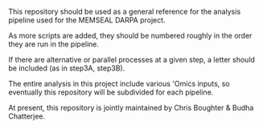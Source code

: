 This repository should be used as a general reference for the analysis pipeline used for the MEMSEAL DARPA project.

As more scripts are added, they should be numbered roughly in the order they are run in the pipeline.

If there are alternative or parallel processes at a given step, a letter should be included (as in step3A, step3B).

The entire analysis in this project include various 'Omics inputs, so eventually this repository will be subdivided for each pipeline.

At present, this repository is jointly maintained by Chris Boughter & Budha Chatterjee.